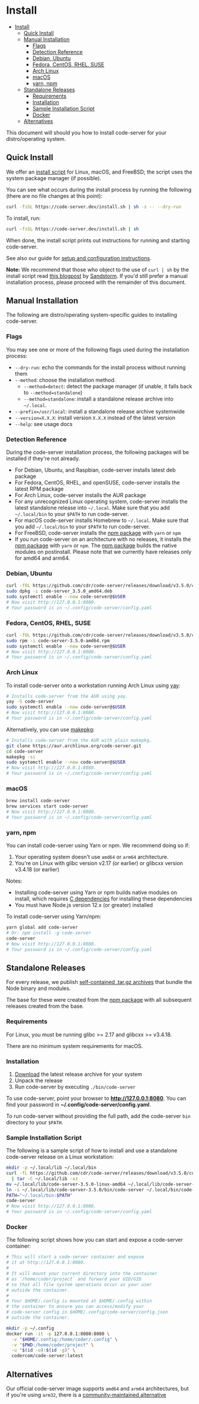 <!-- START doctoc generated TOC please keep comment here to allow auto update -->
<!-- DON'T EDIT THIS SECTION, INSTEAD RE-RUN doctoc TO UPDATE -->
# Install

- [Install](#install)
  - [Quick Install](#quick-install)
  - [Manual Installation](#manual-installation)
    - [Flags](#flags)
    - [Detection Reference](#detection-reference)
    - [Debian, Ubuntu](#debian-ubuntu)
    - [Fedora, CentOS, RHEL, SUSE](#fedora-centos-rhel-suse)
    - [Arch Linux](#arch-linux)
    - [macOS](#macos)
    - [yarn, npm](#yarn-npm)
  - [Standalone Releases](#standalone-releases)
    - [Requirements](#requirements)
    - [Installation](#installation)
    - [Sample Installation Script](#sample-installation-script)
    - [Docker](#docker)
  - [Alternatives](#alternatives)

<!-- END doctoc generated TOC please keep comment here to allow auto update -->

This document will should you how to install code-server for your distro/operating system.

## Quick Install

We offer an [install script](./install.sh) for Linux, macOS, and FreeBSD; the script uses the system package manager (if possible).

You can see what occurs during the install process by running the following (there are no file changes at this point):

```bash
curl -fsSL https://code-server.dev/install.sh | sh -s -- --dry-run
```

To install, run:

```bash
curl -fsSL https://code-server.dev/install.sh | sh
```

When done, the install script prints out instructions for running and starting code-server.

See also our guide for [setup and configuration instructions](./docs/guide.md).

**Note:** We recommend that those who object to the use of `curl | sh` by the install script read [this blogpost](https://sandstorm.io/news/2015-09-24-is-curl-bash-insecure-pgp-verified-install) by
[Sandstorm](https://sandstorm.io). If you'd still prefer a manual installation process, please proceed with the remainder of this document.

## Manual Installation

The following are distro/operating system-specific guides to installing code-server.

### Flags

You may see one or more of the following flags used during the installation process:

- `--dry-run`: echo the commands for the install process without running them
- `--method`: choose the installation method.
  - `--method=detect`: detect the package manager (if unable, it falls back to `--method=standalone`)
  - `--method=standalone`: install a standalone release archive into `~/.local`.
- `--prefix=/usr/local`: install a standalone release archive systemwide
- `--version=X.X.X`: install version `X.X.X` instead of the latest version
- `--help`: see usage docs

### Detection Reference

During the code-server installation process, the following packages will be installed if they're not already.

- For Debian, Ubuntu, and Raspbian, code-server installs latest deb package
- For Fedora, CentOS, RHEL, and openSUSE, code-server installs the latest RPM package
- For Arch Linux, code-server installs the AUR package
- For any unrecognized Linux operating system, code-server installs the latest standalone release into `~/.local`. Make sure that you add `~/.local/bin` to your `$PATH` to run code-server.
- For macOS code-server installs Homebrew to `~/.local`. Make sure that you add `~/.local/bin` to your `$PATH` to run code-server.
- For FreeBSD, code-server installs the [npm package](#yarn-npm) with `yarn` or `npm`
- If you run code-server on an architecture with no releases, it installs the [npm package](#yarn-npm) with `yarn` or `npm`. The [npm package](#yarn-npm) builds the native modules on postinstall. Please note that we currently have releases only for amd64 and arm64.

### Debian, Ubuntu

```bash
curl -fOL https://github.com/cdr/code-server/releases/download/v3.5.0/code-server_3.5.0_amd64.deb
sudo dpkg -i code-server_3.5.0_amd64.deb
sudo systemctl enable --now code-server@$USER
# Now visit http://127.0.0.1:8080.
# Your password is in ~/.config/code-server/config.yaml
```

### Fedora, CentOS, RHEL, SUSE

```bash
curl -fOL https://github.com/cdr/code-server/releases/download/v3.5.0/code-server-3.5.0-amd64.rpm
sudo rpm -i code-server-3.5.0-amd64.rpm
sudo systemctl enable --now code-server@$USER
# Now visit http://127.0.0.1:8080.
# Your password is in ~/.config/code-server/config.yaml
```

### Arch Linux

To install code-server onto a workstation running Arch Linux using [yay](https://aur.archlinux.org/packages/yay/):

```bash
# Installs code-server from the AUR using yay.
yay -S code-server
sudo systemctl enable --now code-server@$USER
# Now visit http://127.0.0.1:8080.
# Your password is in ~/.config/code-server/config.yaml
```

Alternatively, you can use [makepkg](https://wiki.archlinux.org/index.php/Makepkg):

```bash
# Installs code-server from the AUR with plain makepkg.
git clone https://aur.archlinux.org/code-server.git
cd code-server
makepkg -si
sudo systemctl enable --now code-server@$USER
# Now visit http://127.0.0.1:8080.
# Your password is in ~/.config/code-server/config.yaml
```

### macOS

```bash
brew install code-server
brew services start code-server
# Now visit http://127.0.0.1:8080.
# Your password is in ~/.config/code-server/config.yaml
```

### yarn, npm

You can install code-server using Yarn or npm. We recommend doing so if:

1. Your operating system doesn't use `amd64` or `arm64` architecture.
2. You're on Linux with glibc version v2.17 (or earlier) or glibcxx version v3.4.18 (or earlier)

Notes:

- Installing code-server using Yarn or npm builds native modules on install, which requires [C dependencies](./npm.md) for installing these dependencies
- You must have Node.js version 12.x (or greater) installed

To install code-server using Yarn/npm:

```bash
yarn global add code-server
# Or: npm install -g code-server
code-server
# Now visit http://127.0.0.1:8080.
# Your password is in ~/.config/code-server/config.yaml
```

## Standalone Releases

For every release, we publish [self-contained .tar.gz archives](https://github.com/cdr/code-server/releases) that bundle the Node binary and modules.

The base for these were created from the [npm package](#yarn-npm) with all subsequent releases created from the base.

### Requirements

For Linux, you must be running glibc >= 2.17 and glibcxx >= v3.4.18.

There are no minimum system requirements for macOS.

### Installation

1. [Download](https://github.com/cdr/code-server/releases) the latest release archive for your system
2. Unpack the release
3. Run code-server by executing `./bin/code-server`

To use code-server, point your browser to **http://127.0.0.1:8080**. You can find your password in **~/.config/code-server/config.yaml**.

To run code-server without providing the full path, add the code-server `bin` directory to your `$PATH`.

### Sample Installation Script

The following is a sample script of how to install and use a standalone code-server release on a Linux workstation:

```bash
mkdir -p ~/.local/lib ~/.local/bin
curl -fL https://github.com/cdr/code-server/releases/download/v3.5.0/code-server-3.5.0-linux-amd64.tar.gz \
  | tar -C ~/.local/lib -xz
mv ~/.local/lib/code-server-3.5.0-linux-amd64 ~/.local/lib/code-server-3.5.0
ln -s ~/.local/lib/code-server-3.5.0/bin/code-server ~/.local/bin/code-server
PATH="~/.local/bin:$PATH"
code-server
# Now visit http://127.0.0.1:8080.
# Your password is in ~/.config/code-server/config.yaml
```

### Docker

The following script shows how you can start and expose a code-server container:

```bash
# This will start a code-server container and expose
# it at http://127.0.0.1:8080.
#
# It will mount your current directory into the container
# as `/home/coder/project` and forward your UID/GID
# so that all file system operations occur as your user
# outside the container.
#
# Your $HOME/.config is mounted at $HOME/.config within
# the container to ensure you can access/modify your
# code-server config in $HOME/.config/code-server/config.json
# outside the container.

mkdir -p ~/.config
docker run -it -p 127.0.0.1:8080:8080 \
  -v "$HOME/.config:/home/coder/.config" \
  -v "$PWD:/home/coder/project" \
  -u "$(id -u):$(id -g)" \
  codercom/code-server:latest
```

## Alternatives

Our official code-server image supports `amd64` and `arm64` architectures, but if you're using `arm32`, there is a [community-maintained alternative](https://hub.docker.com/r/linuxserver/code-server)